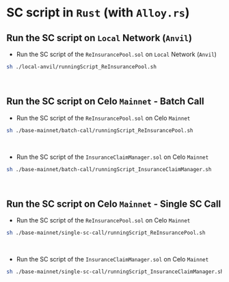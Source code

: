 # SC script in `Rust` (with `Alloy.rs`)

## Run the SC script on `Local` Network (`Anvil`)

- Run the SC script of the `ReInsurancePool.sol` on `Local` Network (`Anvil`)
```bash
sh ./local-anvil/runningScript_ReInsurancePool.sh
```

<br>

## Run the SC script on Celo `Mainnet` - Batch Call
- Run the SC script of the `ReInsurancePool.sol` on Celo `Mainnet`
```bash
sh ./base-mainnet/batch-call/runningScript_ReInsurancePool.sh
```

<br>

- Run the SC script of the `InsuranceClaimManager.sol` on Celo `Mainnet`
```bash
sh ./base-mainnet/batch-call/runningScript_InsuranceClaimManager.sh
```

<br>

## Run the SC script on Celo `Mainnet` - Single SC Call
- Run the SC script of the `ReInsurancePool.sol` on Celo `Mainnet`
```bash
sh ./base-mainnet/single-sc-call/runningScript_ReInsurancePool.sh
```

<br>

- Run the SC script of the `InsuranceClaimManager.sol` on Celo `Mainnet`
```bash
sh ./base-mainnet/single-sc-call/runningScript_InsuranceClaimManager.sh
```